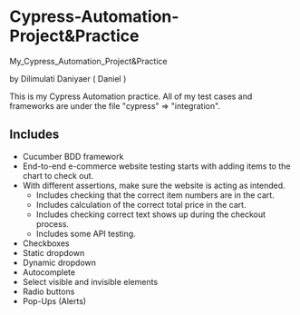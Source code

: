 # Cypress-Automation-Project&Practice
My_Cypress_Automation_Project&Practice

by Dilimulati Daniyaer ( Daniel )

This is my Cypress Automation practice. All of my test cases and frameworks are under the file "cypress" => "integration".

## Includes

- Cucumber BDD framework
- End-to-end e-commerce website testing starts with adding items to the chart to check out.
- With different assertions, make sure the website is acting as intended.
  - Includes checking that the correct item numbers are in the cart.
  - Includes calculation of the correct total price in the cart.
  - Includes checking correct text shows up during the checkout process.
  - Includes some API testing.
- Checkboxes
- Static dropdown
- Dynamic dropdown
- Autocomplete
- Select visible and invisible elements
- Radio buttons
- Pop-Ups (Alerts)
  
